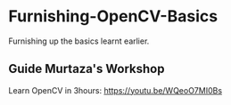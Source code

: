 # Furnishing-OpenCV-Basics
Furnishing up the basics learnt earlier.

## Guide Murtaza's Workshop
Learn OpenCV in 3hours: https://youtu.be/WQeoO7MI0Bs
